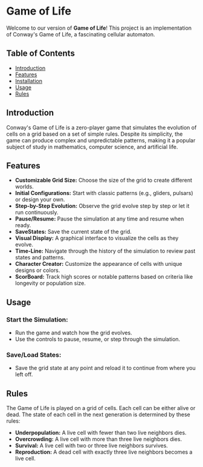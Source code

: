 # Game of Life

Welcome to our version of **Game of Life**! This project is an implementation of Conway's Game of Life, a fascinating cellular automaton.

## Table of Contents
- [Introduction](#introduction)
- [Features](#features)
- [Installation](#installation)
- [Usage](#usage)
- [Rules](#rules)

## Introduction
Conway's Game of Life is a zero-player game that simulates the evolution of cells on a grid based on a set of simple rules. Despite its simplicity, the game can produce complex and unpredictable patterns, making it a popular subject of study in mathematics, computer science, and artificial life.

## Features
- **Customizable Grid Size:** Choose the size of the grid to create different worlds.
- **Initial Configurations:** Start with classic patterns (e.g., gliders, pulsars) or design your own.
- **Step-by-Step Evolution:** Observe the grid evolve step by step or let it run continuously.
- **Pause/Resume:** Pause the simulation at any time and resume when ready.
- **SaveStates:** Save the current state of the grid.
- **Visual Display:** A graphical interface to visualize the cells as they evolve.
- **Time-Line:** Navigate through the history of the simulation to review past states and patterns.
- **Character Creator:** Customize the appearance of cells with unique designs or colors.
- **ScorBoard:** Track high scores or notable patterns based on criteria like longevity or population size.

## Usage

### Start the Simulation:
- Run the game and watch how the grid evolves.
- Use the controls to pause, resume, or step through the simulation.

### Save/Load States:
- Save the grid state at any point and reload it to continue from where you left off.

## Rules
The Game of Life is played on a grid of cells. Each cell can be either alive or dead. The state of each cell in the next generation is determined by these rules:

- **Underpopulation:** A live cell with fewer than two live neighbors dies.
- **Overcrowding:** A live cell with more than three live neighbors dies.
- **Survival:** A live cell with two or three live neighbors survives.
- **Reproduction:** A dead cell with exactly three live neighbors becomes a live cell.

